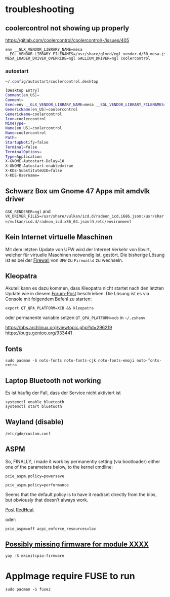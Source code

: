 # troubleshooting

## coolercontrol not showing up properly
https://gitlab.com/coolercontrol/coolercontrol/-/issues/405
```
env __GLX_VENDOR_LIBRARY_NAME=mesa __EGL_VENDOR_LIBRARY_FILENAMES=/usr/share/glvnd/egl_vendor.d/50_mesa.json MESA_LOADER_DRIVER_OVERRIDE=ngl GALLIUM_DRIVER=ngl coolercontrol
```
### autostart
`~/.config/autostart/coolercontrol.desktop`
```bash
[Desktop Entry]
Comment[en_US]=
Comment=
Exec=env __GLX_VENDOR_LIBRARY_NAME=mesa __EGL_VENDOR_LIBRARY_FILENAMES=/usr/share/glvnd/egl_vendor.d/50_mesa.json MESA_LOADER_DRIVER_OVERRIDE=ngl GALLIUM_DRIVER=ngl /bin/coolercontrol
GenericName[en_US]=coolercontrol
GenericName=coolercontrol
Icon=coolercontrol
MimeType=
Name[en_US]=coolercontrol
Name=coolercontrol
Path=
StartupNotify=false
Terminal=false
TerminalOptions=
Type=Application
X-GNOME-Autostart-Delay=10
X-GNOME-Autostart-enabled=true
X-KDE-SubstituteUID=false
X-KDE-Username=
```

## Schwarz Box um Gnome 47 Apps mit amdvlk driver
`GSK_RENDERER=ngl` and `VK_DRIVER_FILES=/usr/share/vulkan/icd.d/radeon_icd.i686.json:/usr/share/vulkan/icd.d/radeon_icd.x86_64.json` in `/etc/environment`


## Kein Internet virtuelle Maschinen
Mit dem letzten Update von UFW wird der Internet Verkehr von libvirt, welcher für virtuelle Maschinen notwendig ist, gestört.
Die bisherige Lösung ist es bei der [Firewall](./Firewall.md) von `UFW` zu `Firewalld` zu wechseln.

## Kleopatra
Akutell kann es dazu kommen, dass Kleopatra nicht startet nach den letzten Update wie in diesem [Forum-Post](https://bbs.archlinux.org/viewtopic.php?id=296219) beschrieben.
Die Lösung ist es via Console mit folgendem Befehl zu starten:
````
export QT_QPA_PLATFORM=XCB && kleopatra
````
oder permanente variable setzen
`QT_QPA_PLATFORM=xcb` in `~/.zshenv`

https://bbs.archlinux.org/viewtopic.php?id=296219
https://bugs.gentoo.org/933441

## fonts
````
sudo pacman -S noto-fonts noto-fonts-cjk noto-fonts-emoji noto-fonts-extra
````

## Laptop Bluetooth not working

Es ist häufig der Fall, dass der Service nicht aktiviert ist

````
systemctl enable bluetooth
systemctl start bluetooth
````
## Wayland (disable)

````
/etc/gdm/custom.conf 
````

## ASPM

So, FINALLY, i made it work by permanently setting (via bootloader) either one of the parameters below, to the kernel cmdline:
````
pcie_aspm.policy=powersave
````
````
pcie_aspm.policy=performance
````
Seems that the default policy is to have it read/set directly from the bios, but obviously that doesn't always work.

[Post](https://bbs.archlinux.org/viewtopic.php?id=260589)
[RedHeat](https://access.redhat.com/documentation/en-us/red_hat_enterprise_linux/6/html/power_management_guide/aspm)

oder:
````
pcie_aspm=off acpi_enforce_resources=lax
````

## [Possibly missing firmware for module XXXX](https://wiki.archlinux.org/title/Mkinitcpio#Possibly_missing_firmware_for_module_XXXX)
````
yay -S mkinitcpio-firmware
````

# AppImage require FUSE to run
```
sudo pacman -S fuse2
```
